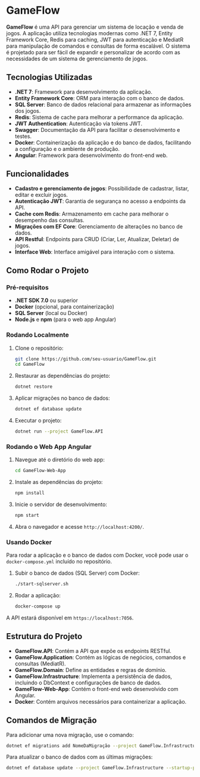 # GameFlow

**GameFlow** é uma API para gerenciar um sistema de locação e venda de jogos. A aplicação utiliza tecnologias modernas como .NET 7, Entity Framework Core, Redis para caching, JWT para autenticação e MediatR para manipulação de comandos e consultas de forma escalável. O sistema é projetado para ser fácil de expandir e personalizar de acordo com as necessidades de um sistema de gerenciamento de jogos.

## Tecnologias Utilizadas

- **.NET 7**: Framework para desenvolvimento da aplicação.
- **Entity Framework Core**: ORM para interação com o banco de dados.
- **SQL Server**: Banco de dados relacional para armazenar as informações dos jogos.
- **Redis**: Sistema de cache para melhorar a performance da aplicação.
- **JWT Authentication**: Autenticação via tokens JWT.
- **Swagger**: Documentação da API para facilitar o desenvolvimento e testes.
- **Docker**: Containerização da aplicação e do banco de dados, facilitando a configuração e o ambiente de produção.
- **Angular**: Framework para desenvolvimento do front-end web.

## Funcionalidades

- **Cadastro e gerenciamento de jogos**: Possibilidade de cadastrar, listar, editar e excluir jogos.
- **Autenticação JWT**: Garantia de segurança no acesso a endpoints da API.
- **Cache com Redis**: Armazenamento em cache para melhorar o desempenho das consultas.
- **Migrações com EF Core**: Gerenciamento de alterações no banco de dados.
- **API Restful**: Endpoints para CRUD (Criar, Ler, Atualizar, Deletar) de jogos.
- **Interface Web**: Interface amigável para interação com o sistema.

## Como Rodar o Projeto

### Pré-requisitos

- **.NET SDK 7.0** ou superior
- **Docker** (opcional, para containerização)
- **SQL Server** (local ou Docker)
- **Node.js** e **npm** (para o web app Angular)

### Rodando Localmente

1. Clone o repositório:
    ```bash
    git clone https://github.com/seu-usuario/GameFlow.git
    cd GameFlow
    ```

2. Restaurar as dependências do projeto:
    ```bash
    dotnet restore
    ```

3. Aplicar migrações no banco de dados:
    ```bash
    dotnet ef database update
    ```

4. Executar o projeto:
    ```bash
    dotnet run --project GameFlow.API
    ```

### Rodando o Web App Angular

1. Navegue até o diretório do web app:
    ```bash
    cd GameFlow-Web-App
    ```

2. Instale as dependências do projeto:
    ```bash
    npm install
    ```

3. Inicie o servidor de desenvolvimento:
    ```bash
    npm start
    ```

4. Abra o navegador e acesse `http://localhost:4200/`.

### Usando Docker

Para rodar a aplicação e o banco de dados com Docker, você pode usar o `docker-compose.yml` incluído no repositório.

1. Subir o banco de dados (SQL Server) com Docker:
    ```bash
    ./start-sqlserver.sh
    ```

2. Rodar a aplicação:
    ```bash
    docker-compose up
    ```

A API estará disponível em `https://localhost:7056`.

## Estrutura do Projeto

- **GameFlow.API**: Contém a API que expõe os endpoints RESTful.
- **GameFlow.Application**: Contém as lógicas de negócios, comandos e consultas (MediatR).
- **GameFlow.Domain**: Define as entidades e regras de domínio.
- **GameFlow.Infrastructure**: Implementa a persistência de dados, incluindo o DbContext e configurações de banco de dados.
- **GameFlow-Web-App**: Contém o front-end web desenvolvido com Angular.
- **Docker**: Contém arquivos necessários para containerizar a aplicação.

## Comandos de Migração

Para adicionar uma nova migração, use o comando:

```bash
dotnet ef migrations add NomeDaMigração --project GameFlow.Infrastructure --startup-project GameFlow.API
```

Para atualizar o banco de dados com as últimas migrações:

```bash
dotnet ef database update --project GameFlow.Infrastructure --startup-project GameFlow.API
```